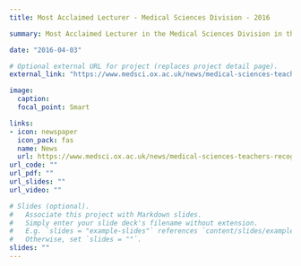 ```yaml
---
title: Most Acclaimed Lecturer - Medical Sciences Division - 2016

summary: Most Acclaimed Lecturer in the Medical Sciences Division in the OUSU Student-led Teaching Awards for 2016.

date: "2016-04-03"

# Optional external URL for project (replaces project detail page).
external_link: "https://www.medsci.ox.ac.uk/news/medical-sciences-teachers-recognised-at-annual-ousu-teaching-award-ceremony"

image:
  caption: 
  focal_point: Smart

links:
- icon: newspaper
  icon_pack: fas
  name: News
  url: https://www.medsci.ox.ac.uk/news/medical-sciences-teachers-recognised-at-annual-ousu-teaching-award-ceremony
url_code: ""
url_pdf: ""
url_slides: ""
url_video: ""

# Slides (optional).
#   Associate this project with Markdown slides.
#   Simply enter your slide deck's filename without extension.
#   E.g. `slides = "example-slides"` references `content/slides/example-slides.md`.
#   Otherwise, set `slides = ""`.
slides: ""
---
```

